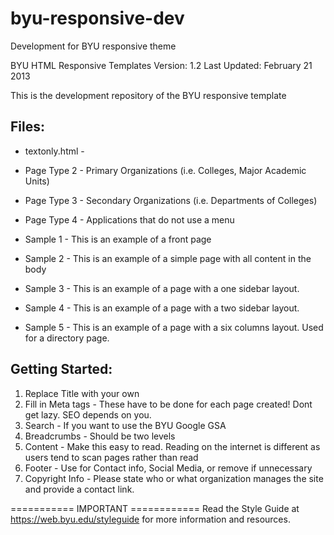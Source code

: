 # byu-responsive-dev
Development for BYU responsive theme

BYU HTML Responsive Templates
Version: 1.2
Last Updated: February 21 2013

This is the development repository of the BYU responsive template  

## Files:
+ textonly.html - 

+ Page Type 2 - Primary Organizations (i.e. Colleges, Major Academic Units)
+ Page Type 3 - Secondary Organizations (i.e. Departments of Colleges)
+ Page Type 4 - Applications that do not use a menu

+ Sample 1 - This is an example of a front page
+ Sample 2 - This is an example of a simple page with all content in the body
+ Sample 3 - This is an example of a page with a one sidebar layout.
+ Sample 4 - This is an example of a page with a two sidebar layout. 
+ Sample 5 - This is an example of a page with a six columns layout. Used for a directory page.

## Getting Started:
1. Replace Title with your own 
2. Fill in Meta tags - These have to be done for each page created! Dont get lazy. SEO depends on you.
3. Search - If you want to use the BYU Google GSA 
4. Breadcrumbs - Should be two levels
5. Content - Make this easy to read. Reading on the internet is different as users tend to scan pages rather than read
6. Footer - Use for Contact info, Social Media, or remove if unnecessary
7. Copyright Info - Please state who or what organization manages the site and provide a contact link.

===========   IMPORTANT	============
Read the Style Guide at https://web.byu.edu/styleguide for more information and resources.	
